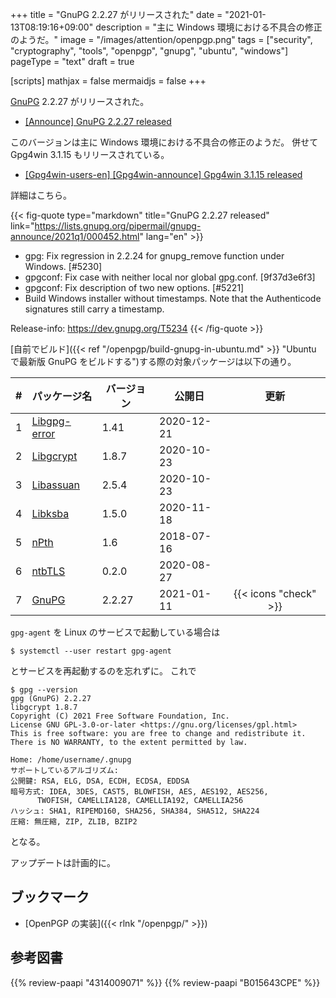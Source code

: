 +++
title = "GnuPG 2.2.27 がリリースされた"
date =  "2021-01-13T08:19:16+09:00"
description = "主に Windows 環境における不具合の修正のようだ。"
image = "/images/attention/openpgp.png"
tags = ["security", "cryptography", "tools", "openpgp", "gnupg", "ubuntu", "windows"]
pageType = "text"
draft = true

[scripts]
  mathjax = false
  mermaidjs = false
+++

[GnuPG] 2.2.27 がリリースされた。

- [[Announce] GnuPG 2.2.27 released](https://lists.gnupg.org/pipermail/gnupg-announce/2021q1/000452.html)

このバージョンは主に Windows 環境における不具合の修正のようだ。
併せて Gpg4win 3.1.15 もリリースされている。

- [[Gpg4win-users-en] [Gpg4win-announce] Gpg4win 3.1.15 released](https://lists.wald.intevation.org/pipermail/gpg4win-users-en/2021-January/001635.html)

詳細はこちら。

{{< fig-quote type="markdown" title="GnuPG 2.2.27 released" link="https://lists.gnupg.org/pipermail/gnupg-announce/2021q1/000452.html" lang="en" >}}
* gpg: Fix regression in 2.2.24 for gnupg_remove function under Windows.  [#5230]
* gpgconf: Fix case with neither local nor global gpg.conf.  [9f37d3e6f3]
* gpgconf: Fix description of two new options.  [#5221]
* Build Windows installer without timestamps.  Note that the Authenticode signatures still carry a timestamp.

Release-info: https://dev.gnupg.org/T5234
{{< /fig-quote >}}

[自前でビルド]({{< ref "/openpgp/build-gnupg-in-ubuntu.md" >}} "Ubuntu で最新版 GnuPG をビルドする")する際の対象パッケージは以下の通り。

|   # | パッケージ名                                             | バージョン | 公開日     |         更新          |
| ---:| -------------------------------------------------------- | ---------- | ---------- |:---------------------:|
|   1 | [Libgpg-error](https://gnupg.org/software/libgpg-error/) | 1.41       | 2020-12-21 |                       |
|   2 | [Libgcrypt](https://gnupg.org/software/libgcrypt/)       | 1.8.7      | 2020-10-23 |                       |
|   3 | [Libassuan](https://gnupg.org/software/libassuan/)       | 2.5.4      | 2020-10-23 |                       |
|   4 | [Libksba](https://gnupg.org/software/libksba/)           | 1.5.0      | 2020-11-18 |                       |
|   5 | [nPth](https://gnupg.org/software/npth/)                 | 1.6        | 2018-07-16 |                       |
|   6 | [ntbTLS](https://gnupg.org/software/ntbtls/)             | 0.2.0      | 2020-08-27 |                       |
|   7 | [GnuPG](https://gnupg.org/software/)                     | 2.2.27     | 2021-01-11 | {{< icons "check" >}} |

`gpg-agent` を Linux のサービスで起動している場合は

```text
$ systemctl --user restart gpg-agent
```

とサービスを再起動するのを忘れずに。
これで

```text
$ gpg --version
gpg (GnuPG) 2.2.27
libgcrypt 1.8.7
Copyright (C) 2021 Free Software Foundation, Inc.
License GNU GPL-3.0-or-later <https://gnu.org/licenses/gpl.html>
This is free software: you are free to change and redistribute it.
There is NO WARRANTY, to the extent permitted by law.

Home: /home/username/.gnupg
サポートしているアルゴリズム:
公開鍵: RSA, ELG, DSA, ECDH, ECDSA, EDDSA
暗号方式: IDEA, 3DES, CAST5, BLOWFISH, AES, AES192, AES256,
      TWOFISH, CAMELLIA128, CAMELLIA192, CAMELLIA256
ハッシュ: SHA1, RIPEMD160, SHA256, SHA384, SHA512, SHA224
圧縮: 無圧縮, ZIP, ZLIB, BZIP2
```

となる。

アップデートは計画的に。

## ブックマーク

- [OpenPGP の実装]({{< rlnk "/openpgp/" >}})

[GnuPG]: https://gnupg.org/ "The GNU Privacy Guard"
[OpenPGP]: http://openpgp.org/

## 参考図書

{{% review-paapi "4314009071" %}} <!-- 暗号化 プライバシーを救った反乱者たち -->
{{% review-paapi "B015643CPE" %}} <!-- 暗号技術入門 第3版 -->
